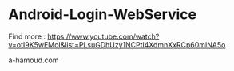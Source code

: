 # Android-Login-WebService



Find more :
https://www.youtube.com/watch?v=otI9K5wEMoI&list=PLsuGDhUzy1NCPtl4XdmnXxRCp60mINA5o

a-hamoud.com
